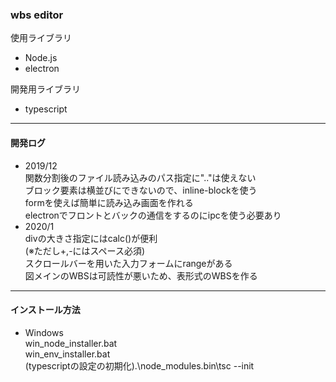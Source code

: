 ### wbs editor  
使用ライブラリ  
- Node.js  
- electron  

開発用ライブラリ  
- typescript  

---  
#### 開発ログ  
- 2019/12  
関数分割後のファイル読み込みのパス指定に".."は使えない  
ブロック要素は横並びにできないので、inline-blockを使う  
formを使えば簡単に読み込み画面を作れる  
electronでフロントとバックの通信をするのにipcを使う必要あり  
- 2020/1  
divの大きさ指定にはcalc()が便利  
(※ただし+,-にはスペース必須)  
スクロールバーを用いた入力フォームにrangeがある  
図メインのWBSは可読性が悪いため、表形式のWBSを作る  

---  
#### インストール方法  
- Windows  
    win_node_installer.bat  
    win_env_installer.bat  
    (typescriptの設定の初期化).\node_modules\.bin\tsc --init  
        